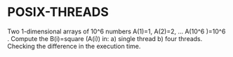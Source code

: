 # POSIX-THREADS
Two 1-dimensional arrays of 10^6 numbers  A(1)=1, A(2)=2, … A(10^6 )=10^6 . Compute the B(i)=square (A(i))  in: a) single thread b) four threads. Checking the difference in the execution time. 
